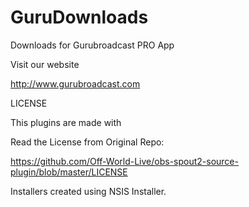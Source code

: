 # GuruDownloads
Downloads for Gurubroadcast PRO App

Visit our website

http://www.gurubroadcast.com

LICENSE

This plugins are made with 

Read the License from Original Repo:

https://github.com/Off-World-Live/obs-spout2-source-plugin/blob/master/LICENSE

Installers created using NSIS Installer.
